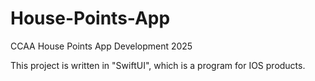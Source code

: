 # House-Points-App
CCAA House Points App Development 2025

This project is written in "SwiftUI", which is a program for IOS products.
